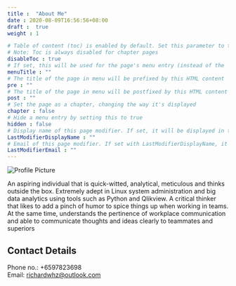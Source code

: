 ```yaml
---
title :  "About Me"
date : 2020-08-09T16:56:56+08:00
draft :  true
weight : 1

# Table of content (toc) is enabled by default. Set this parameter to true to disable it.
# Note: Toc is always disabled for chapter pages
disableToc : true
# If set, this will be used for the page's menu entry (instead of the `title` attribute)
menuTitle : ""
# The title of the page in menu will be prefixed by this HTML content
pre : ""
# The title of the page in menu will be postfixed by this HTML content
post : ""
# Set the page as a chapter, changing the way it's displayed
chapter : false
# Hide a menu entry by setting this to true
hidden : false
# Display name of this page modifier. If set, it will be displayed in the footer.
LastModifierDisplayName : ""
# Email of this page modifier. If set with LastModifierDisplayName, it will be displayed in the footer
LastModifierEmail : ""
---
```


![Profile Picture](/images/profile-pic.jpeg)

An aspiring individual that is quick-witted, analytical, meticulous and thinks outside the box. Extremely adept in Linux system administration and big data analytics using tools such as Python and Qlikview. A critical thinker that likes to add a pinch of humor to spice things up when working in teams. At the same time, understands the pertinence of workplace communication and able to communicate thoughts and ideas clearly to teammates and superiors

## Contact Details

Phone no.: +6597823698  
Email: richardwhz@outlook.com

